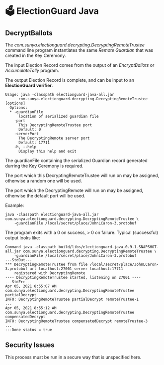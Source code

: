 # 🗳 ElectionGuard Java 

## DecryptBallots

The _com.sunya.electionguard.decrypting.DecryptingRemoteTrustee_ command line program instantiates the
same _Remote Guardian_ that was created in the Key Ceremony.

The input Election Record comes from the output of an _EncryptBallots_ or _AccumulateTally_ program.

The output Election Record is complete, and can be input to an __ElectionGuard verifier__.

````
Usage: java -classpath electionguard-java-all.jar 
      com.sunya.electionguard.decrypting.DecryptingRemoteTrustee [options]
  Options:
  * -guardianFile
      location of serialized guardian file
    -port
      This DecryptingRemoteTrustee port
      Default: 0
    -serverPort
      The DecryptingRemote server port
      Default: 17711
    -h, --help
      Display this help and exit
````

The guardianFile containing the serialized Guardian record generated durring the Key Ceremony is required. 

The port which this DecryptingRemoteTrustee will run on may be assigned, otherwise a random one will be used.

The port which the DecryptingRemote will run on may be assigned, otherwise the default port will be used.

Example:

````
java -classpath electionguard-java-all.jar com.sunya.electionguard.decrypting.DecryptingRemoteTrustee \
    -guardianFile /local/secret/place/JohnLCaron-3.protobuf
````

The program exits with a 0 on success, > 0 on failure.
Typical (successful) output looks like:

````
Command java -classpath build/libs/electionguard-java-0.9.1-SNAPSHOT-all.jar com.sunya.electionguard.decrypting.DecryptingRemoteTrustee \ 
    -guardianFile /local/secret/place/JohnLCaron-3.protobuf
---StdOut---
*** DecryptingRemoteTrustee from file /local/secret/place/JohnLCaron-3.protobuf url localhost:27001 server localhost:17711
    registered with DecryptingRemote 
---- DecryptingRemoteTrustee started, listening on 27001 ----
---StdErr---
Apr 05, 2021 8:55:07 AM com.sunya.electionguard.decrypting.DecryptingRemoteTrustee partialDecrypt
INFO: DecryptingRemoteTrustee partialDecrypt remoteTrustee-1
...
Apr 05, 2021 8:55:12 AM com.sunya.electionguard.decrypting.DecryptingRemoteTrustee compensatedDecrypt
INFO: DecryptingRemoteTrustee compensatedDecrypt remoteTrustee-3
...
---Done status = true
````

## Security Issues

This process must be run in a secure way that is unspecified here.

